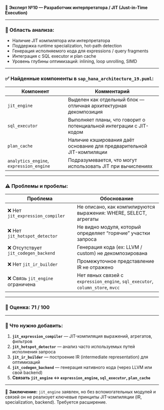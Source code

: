 🧠 **Эксперт №10 — Разработчик интерпретатора / JIT (Just-in-Time Execution)**

---

### 🎯 Область анализа:

* Наличие JIT компилятора или интерпретатора
* Поддержка runtime specialization, hot-path detection
* Генерация исполняемого кода для expressions / query fragments
* Интеграция с SQL executor и plan cache
* Уровень глубины оптимизаций: inlining, loop unrolling, SIMD

---

### ✅ Найденные компоненты в `sap_hana_architecture_19.puml`:

| Компонент                               | Комментарий                                                           |
| --------------------------------------- | --------------------------------------------------------------------- |
| `jit_engine`                            | Выделен как отдельный блок — отличная архитектурная декомпозиция      |
| `sql_executor`                          | Выполняет планы, что говорит о потенциальной интеграции с JIT-кодом   |
| `plan_cache`                            | Наличие кэширования даёт основание для предварительной JIT-компиляции |
| `analytics_engine`, `expression_engine` | Подразумевается, что могут использовать JIT при вычислениях           |

---

### ⚠️ Проблемы и пробелы:

| Проблема                            | Обоснование                                                                    |
| ----------------------------------- | ------------------------------------------------------------------------------ |
| ❌ Нет `jit_expression_compiler`     | Не описано, как компилируются выражения: WHERE, SELECT, агрегаты               |
| ❌ Нет `jit_hotspot_detector`        | Не видно модуля, который определяет “горячие” участки запроса                  |
| ❌ Отсутствует `jit_codegen_backend` | Генерация кода (ex: LLVM / custom) не декомпозирована                          |
| ❌ Нет `jit_ir_builder`              | Промежуточное представление IR не отражено                                     |
| ❌ Связь `jit_engine` ограничена     | Нет явных связей с `expression_engine`, `sql_executor`, `column_store`, `mvcc` |

---

### 💯 Оценка: **71 / 100**

---

### 🔧 Что нужно добавить:

1. **`jit_expression_compiler`** — JIT-компиляция выражений, агрегатов, фильтров
2. **`jit_hotspot_detector`** — анализ часто используемых путей исполнения запроса
3. **`jit_ir_builder`** — построение IR (intermediate representation) для оптимизаций
4. **`jit_codegen_backend`** — генерация нативного кода (через LLVM или свой backend)
5. **Связать `jit_engine` ↔ `expression_engine`, `sql_executor`, `plan_cache`**

---

🧠 **Заключение:** `jit_engine` заявлен, но без вспомогательных модулей и связей он не реализует ключевые принципы JIT-компиляции (IR, specialization, backend). Требуется расширение.

